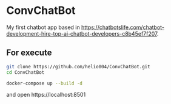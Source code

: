 # ConvChatBot

My first chatbot app based in https://chatbotslife.com/chatbot-development-hire-top-ai-chatbot-developers-c8b45ef7f207.

## For execute

```bash
git clone https://github.com/helio004/ConvChatBot.git
cd ConvChatBot
```

```bash
docker-compose up --build -d
```

and open https://localhost:8501

